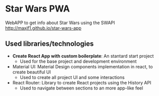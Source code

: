 # Star Wars PWA

WebAPP to get info about Star Wars using the SWAPI http://maxjf1.github.io/star-wars-app

## Used libraries/technologies

- **Create React App with custom boilerplate**: An stantard start project
  - Used for the base project and development environment
- Material UI: Material Design components implementation in react, to create beautiful UI
  - Used to create all project UI and some interactions
- React Router: Library to create React projects using the History API
  - Used to navigate between sections to an more app-like feel